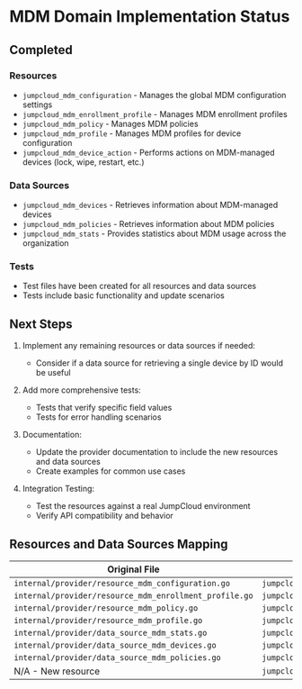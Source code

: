 # MDM Domain Implementation Status

## Completed

### Resources
- `jumpcloud_mdm_configuration` - Manages the global MDM configuration settings
- `jumpcloud_mdm_enrollment_profile` - Manages MDM enrollment profiles
- `jumpcloud_mdm_policy` - Manages MDM policies
- `jumpcloud_mdm_profile` - Manages MDM profiles for device configuration
- `jumpcloud_mdm_device_action` - Performs actions on MDM-managed devices (lock, wipe, restart, etc.)

### Data Sources
- `jumpcloud_mdm_devices` - Retrieves information about MDM-managed devices
- `jumpcloud_mdm_policies` - Retrieves information about MDM policies
- `jumpcloud_mdm_stats` - Provides statistics about MDM usage across the organization

### Tests
- Test files have been created for all resources and data sources
- Tests include basic functionality and update scenarios

## Next Steps

1. Implement any remaining resources or data sources if needed:
   - Consider if a data source for retrieving a single device by ID would be useful

2. Add more comprehensive tests:
   - Tests that verify specific field values
   - Tests for error handling scenarios

3. Documentation:
   - Update the provider documentation to include the new resources and data sources
   - Create examples for common use cases

4. Integration Testing:
   - Test the resources against a real JumpCloud environment
   - Verify API compatibility and behavior

## Resources and Data Sources Mapping

| Original File | New Implementation |
|---------------|-------------------|
| `internal/provider/resource_mdm_configuration.go` | `jumpcloud/mdm/resource_configuration.go` |
| `internal/provider/resource_mdm_enrollment_profile.go` | `jumpcloud/mdm/resource_enrollment_profile.go` |
| `internal/provider/resource_mdm_policy.go` | `jumpcloud/mdm/resource_policy.go` |
| `internal/provider/resource_mdm_profile.go` | `jumpcloud/mdm/resource_profile.go` |
| `internal/provider/data_source_mdm_stats.go` | `jumpcloud/mdm/data_source_stats.go` |
| `internal/provider/data_source_mdm_devices.go` | `jumpcloud/mdm/data_source_devices.go` |
| `internal/provider/data_source_mdm_policies.go` | `jumpcloud/mdm/data_source_policies.go` |
| N/A - New resource | `jumpcloud/mdm/resource_device_action.go` | 
